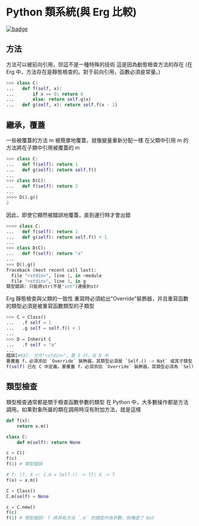 # Python 類系統(與 Erg 比較)

[![badge](https://img.shields.io/endpoint.svg?url=https%3A%2F%2Fgezf7g7pd5.execute-api.ap-northeast-1.amazonaws.com%2Fdefault%2Fsource_up_to_date%3Fowner%3Derg-lang%26repos%3Derg%26ref%3Dmain%26path%3Ddoc/EN/python/class_system.md%26commit_hash%3D51de3c9d5a9074241f55c043b9951b384836b258)](https://gezf7g7pd5.execute-api.ap-northeast-1.amazonaws.com/default/source_up_to_date?owner=erg-lang&repos=erg&ref=main&path=doc/EN/python/class_system.md&commit_hash=51de3c9d5a9074241f55c043b9951b384836b258)

## 方法

方法可以被前向引用，但這不是一種特殊的技術
這是因為動態檢查方法的存在
(在 Erg 中，方法存在是靜態檢查的。對于前向引用，函數必須是常量。)

```python
>>> class C:
...   def f(self, x):
...       if x == 0: return 0
...       else: return self.g(x)
...   def g(self, x): return self.f(x - 1)
```

## 繼承，覆蓋

一些被覆蓋的方法 m 被簡單地覆蓋，就像變量重新分配一樣
在父類中引用 m 的方法將在子類中引用被覆蓋的 m

```python
>>> class C:
...   def f(self): return 1
...   def g(self): return self.f()
...
>>> class D(C):
...   def f(self): return 2
...
>>>> D().g()
2
```

因此，即使它顯然被錯誤地覆蓋，直到運行時才會出錯

```python
>>>> class C:
...   def f(self): return 1
...   def g(self): return self.f() + 1
...
>>> class D(C):
...   def f(self): return "a"
...
>>> D().g()
Traceback (most recent call last):
  File "<stdin>", line 1, in <module
  File "<stdin>", line 3, in g
類型錯誤: 只能將str(不是"int")連接到str
```

Erg 靜態檢查與父類的一致性
重寫時必須給出"Override"裝飾器，并且重寫函數的類型必須是被重寫函數類型的子類型

```python
>>> C = Class()
...   .f self = 1
...   .g self = self.f() + 1
...
>>> D = Inherit C
...   .f self = "a"
...
錯誤[#XX]: 文件"<stdin>"，第 5 行，在 D 中
要覆蓋 f，必須添加 `Override` 裝飾器，其類型必須是 `Self.() -> Nat` 或其子類型
f(self) 已在 C 中定義。要覆蓋 f，必須添加 `Override` 裝飾器，其類型必須為 `Self. 要覆蓋，必須給它一個 `Override` 裝飾器，并且它的類型必須是 `Self.() -> Nat` 或 that.f(self) 的子類型
```

## 類型檢查

類型檢查通常都是關于檢查函數參數的類型
在 Python 中，大多數操作都是方法調用。如果對象所屬的類在調用時沒有附加方法，就是這樣

```python
def f(x):
    return x.m()

class C:
    def m(self): return None

c = C()
f(c)
f(1) # 類型錯誤
```

```python
# f: |T, X <: {.m = Self.() -> T}| X -> T
f(x) = x.m()

C = Class()
C.m(self) = None

c = C.new()
f(c)
f(1) # 類型錯誤: f 將具有方法 `.m` 的類型作為參數，但傳遞了 Nat
```
